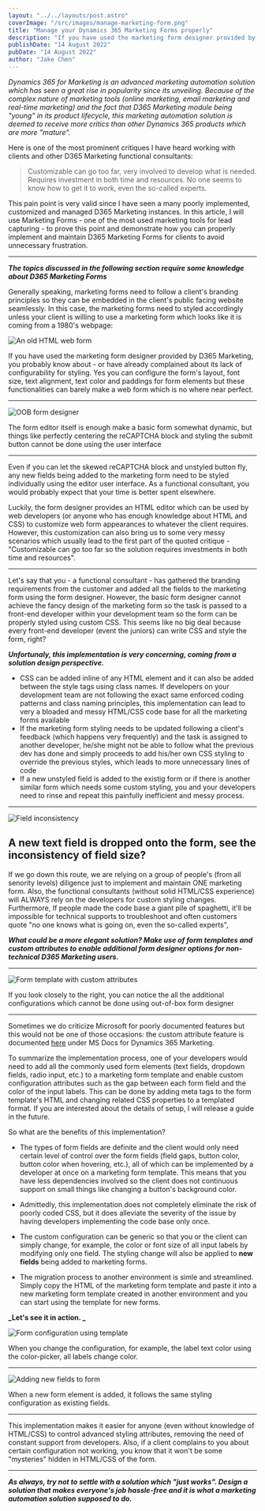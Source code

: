 ```yaml
---
layout: "../../layouts/post.astro"
coverImage: "/src/images/manage-marketing-form.png"
title: "Manage your Dynamics 365 Marketing Forms properly"
description: "If you have used the marketing form designer provided by D365 Marketing, you probably know about - or have already complained about its lack of configurability for styling. Yes you can configure the form's layout, font size, text alignment, text color and paddings for form elements but these functionalities can barely make a web form which is no where near perfect."
publishDate: "14 August 2022"
pubDate: "14 August 2022"
author: "Jake Chen"
---
```


_Dynamics 365 for Marketing is an advanced marketing automation solution which has seen a great rise in popularity since its unveiling. Because of the complex nature of marketing tools (online marketing, email marketing and real-time marketing) and the fact that D365 Marketing module being "young" in its product lifecycle, this marketing automation solution is deemed to receive more critics than other Dynamics 365 products which are more "mature"._

Here is one of the most prominent critiques I have heard working with clients and other D365 Marketing functional consultants:

> Customizable can go too far, very involved to develop what is needed. Requires investment in both time and resources. No one seems to know how to get it to work, even the so-called experts.

This pain point is very valid since I have seen a many poorly implemented, customized and managed D365 Marketing instances. In this article, I will use Marketing Forms - one of the most used marketing tools for lead capturing - to prove this point and demonstrate how you can properly implement and maintain D365 Marketing Forms for clients to avoid unnecessary frustration.

---

**_The topics discussed in the following section require some knowledge about D365 Marketing Forms_**

Generally speaking, marketing forms need to follow a client's branding principles so they can be embedded in the client's public facing website seamlessly. In this case, the marketing forms need to styled accordingly unless your client is willing to use a marketing form which looks like it is coming from a 1980's webpage:

![An old HTML web form](https://dev-to-uploads.s3.amazonaws.com/uploads/articles/0ob57k1jwp87wfioqzf1.png)

If you have used the marketing form designer provided by D365 Marketing, you probably know about - or have already complained about its lack of configurability for styling. Yes you can configure the form's layout, font size, text alignment, text color and paddings for form elements but these functionalities can barely make a web form which is no where near perfect.

---

![OOB form designer](https://dev-to-uploads.s3.amazonaws.com/uploads/articles/v869lao3gmzimb3ef6mj.PNG)

<figcaption>The form editor itself is enough make a basic form somewhat dynamic, but things like perfectly centering the reCAPTCHA block and styling the submit button cannot be done using the user interface</figcaption>

---

Even if you can let the skewed reCAPTCHA block and unstyled button fly, any new fields being added to the marketing form need to be styled individually using the editor user interface. As a functional consultant, you would probably expect that your time is better spent elsewhere.

Luckily, the form designer provides an HTML editor which can be used by web developers (or anyone who has enough knowledge about HTML and CSS) to customize web form appearances to whatever the client requires. However, this customization can also bring us to some very messy scenarios which usually lead to the first part of the quoted critique - "Customizable can go too far so the solution requires investments in both time and resources".

---

Let's say that you - a functional consultant - has gathered the branding requirements from the customer and added all the fields to the marketing form using the form designer. However, the basic form designer cannot achieve the fancy design of the marketing form so the task is passed to a front-end developer within your development team so the form can be properly styled using custom CSS. This seems like no big deal because every front-end developer (event the juniors) can write CSS and style the form, right?

_**Unfortunaly, this implementation is very concerning, coming from a solution design perspective.**_

- CSS can be added inline of any HTML element and it can also be added between the style tags using class names. If developers on your development team are not following the exact same enforced coding patterns and class naming principles, this implementation can lead to very a bloaded and messy HTML/CSS code base for all the marketing forms available
- If the marketing form styling needs to be updated following a client's feedback (which happens very frequently) and the task is assigned to another developer, he/she might not be able to follow what the previous dev has done and simply proceeds to add his/her own CSS styling to override the previous styles, which leads to more unnecessary lines of code
- If a new unstyled field is added to the existig form or if there is another similar form which needs some custom styling, you and your developers need to rinse and repeat this painfully inefficient and messy process.

---

![Field inconsistency](https://dev-to-uploads.s3.amazonaws.com/uploads/articles/tocuj23m5zxlnkqxoif8.PNG)

## <figcaption>A new text field is dropped onto the form, see the inconsistency of field size?</figcaption>

If we go down this route, we are relying on a group of people's (from all senority levels) diligence just to implement and maintain ONE marketing form. Also, the functional consultants (without solid HTML/CSS experience) will ALWAYS rely on the developers for custom styling changes. Furthermore, If people made the code base a giant pile of spaghetti, it'll be impossible for technical supports to troubleshoot and often customers quote "no one knows what is going on, even the so-called experts",

**_What could be a more elegant solution? Make use of form templates and custom attributes to enable additional form designer options for non-technical D365 Marketing users._**

---

![Form template with custom attributes](https://dev-to-uploads.s3.amazonaws.com/uploads/articles/6f80ymvy0k5a6ja72jvc.PNG)

<figcaption>If you look closely to the right, you can notice the all the additional configurations which cannot be done using out-of-box form designer</figcaption>

---

Sometimes we do criticize Microsoft for poorly documented features but this would not be one of those occasions: the custom attribute feature is documented [here](https://docs.microsoft.com/en-us/dynamics365/marketing/custom-template-attributes) under MS Docs for Dynamics 365 Marketing.

To summarize the implementation process, one of your developers would need to add all the commonly used form elements (text fields, dropdown fields, radio input, etc.) to a marketing form template and enable custom configuration attributes such as the gap between each form field and the color of the input labels. This can be done by adding meta tags to the form template's HTML and changing related CSS properties to a templated format. If you are interested about the details of setup, I will release a guide in the future.

So what are the benefits of this implementation?

- The types of form fields are definite and the client would only need certain level of control over the form fields (field gaps, button color, button color when hovering, etc.), all of which can be implemented by a developer at once on a marketing form template. This means that you have less dependencies involved so the client does not continuous support on small things like changing a button's background color.

- Admittedly, this implementation does not completely eliminate the risk of poorly coded CSS, but it does alleviate the severity of the issue by having developers implementing the code base only once.

- The custom configuration can be generic so that you or the client can simply change, for example, the color or font size of all input labels by modifying only one field. The styling change will also be applied to **new fields** being added to marketing forms.

- The migration process to another environment is simle and streamlined. Simply copy the HTML of the marketing form template and paste it into a new marketing form template created in another environment and you can start using the template for new forms.

**_Let's see it in action. _**

![Form configuration using template](https://dev-to-uploads.s3.amazonaws.com/uploads/articles/yc69pjxoem6d7vixefkb.PNG)

<figcaption>When you change the configuration, for example, the label text color using the color-picker, all labels change color.</figcaption>

---

![Adding new fields to form](https://dev-to-uploads.s3.amazonaws.com/uploads/articles/tkpggam1ctm9ggwdc548.PNG)

<figcaption>When a new form element is added, it follows the same styling configuration as existing fields.</figcaption>

---

This implementation makes it easier for anyone (even without knowledge of HTML/CSS) to control advanced styling attributes, removing the need of constant support from developers. Also, if a client complains to you about certain configuration not working, you know that it won't be some "mysteries" hidden in HTML/CSS of the form.

---

**_As always, try not to settle with a solution which "just works". Design a solution that makes everyone's job hassle-free and it is what a marketing automation solution supposed to do._**
